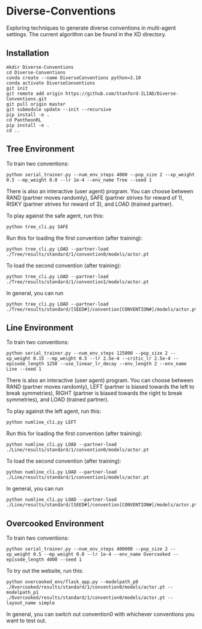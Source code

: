 # Diverse-Conventions
Exploring techniques to generate diverse conventions in multi-agent settings. The current algorithm can be found in the XD directory.

## Installation
```
mkdir Diverse-Conventions
cd Diverse-Conventions
conda create --name DiverseConventions python=3.10
conda activate DiverseConventions
git init
git remote add origin https://github.com/Stanford-ILIAD/Diverse-Conventions.git
git pull origin master
git submodule update --init --recursive
pip install -e .
cd PantheonRL
pip install -e .
cd ..
```

## Tree Environment
To train two conventions:
```
python serial_trainer.py --num_env_steps 4000 --pop_size 2 --xp_weight 0.5 --mp_weight 0.0 --lr 1e-4 --env_name Tree --seed 1
```

There is also an interactive (user agent) program. You can choose between RAND (partner moves randomly), SAFE (partner strives for reward of 1), RISKY (partner strives for reward of 3), and LOAD (trained partner). 

To play against the safe agent, run this:

```
python tree_cli.py SAFE
```

Run this for loading the first convention (after training):

```
python tree_cli.py LOAD --partner-load ./Tree/results/standard/1/convention0/models/actor.pt
```

To load the second convention (after training):
```
python tree_cli.py LOAD --partner-load ./Tree/results/standard/1/convention1/models/actor.pt
```

In general, you can run
```
python tree_cli.py LOAD --partner-load ./Tree/results/standard/[SEED#]/convention[CONVENTION#]/models/actor.pt
```

## Line Environment
To train two conventions:

```
python serial_trainer.py --num_env_steps 125000 --pop_size 2 --xp_weight 0.15 --mp_weight 0.5 --lr 2.5e-4 --critic_lr 2.5e-4 --episode_length 1250 --use_linear_lr_decay --env_length 2 --env_name Line --seed 1
```

There is also an interactive (user agent) program. You can choose between RAND (partner moves randomly), LEFT (partner is biased towards the left to break symmetries), RIGHT (partner is biased towards the right to break symmetries), and LOAD (trained partner). 

To play against the left agent, run this:

```
python numline_cli.py LEFT
```

Run this for loading the first convention (after training):

```
python numline_cli.py LOAD --partner-load ./Line/results/standard/1/convention0/models/actor.pt
```

To load the second convention (after training):
```
python numline_cli.py LOAD --partner-load ./Line/results/standard/1/convention1/models/actor.pt
```

In general, you can run
```
python numline_cli.py LOAD --partner-load ./Line/results/standard/[SEED#]/convention[CONVENTION#]/models/actor.pt
```

## Overcooked Environment
To train two conventions:

```
python serial_trainer.py --num_env_steps 400000 --pop_size 2 --xp_weight 0.5 --mp_weight 0.0 --lr 1e-4 --env_name Overcooked --episode_length 4000 --seed 1
```

To try out the website, run this:
```
python overcooked_env/flask_app.py --modelpath_p0 ./Overcooked/results/standard/1/convention0/models/actor.pt --modelpath_p1 ./Overcooked/results/standard/1/convention0/models/actor.pt --layout_name simple
```

In general, you can switch out convention0 with whichever conventions you want to test out.
